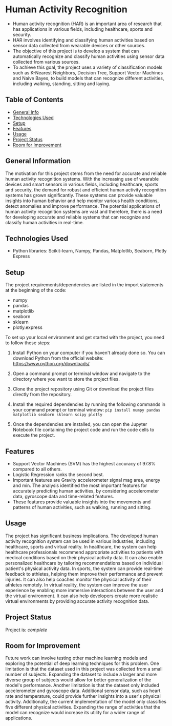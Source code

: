 
 # Human Activity Recognition 
* Human activity recognition (HAR) is an important area of research that has applications in various fields, including healthcare, sports and security. 
* HAR involves identifying and classifying human activities based on sensor data collected from wearable devices or other sources. 
* The objective of this project is to develop a system that can automatically recognize and classify human activities using sensor data collected from various sources. 
* To achieve this goal, the project uses a variety of classification models such as K-Nearest Neighbors, Decision Tree, Support Vector Machines and Naive Bayes, to build models that can recognize different activities, including walking, standing, sitting and laying.

## Table of Contents
* [General Info](#general-information)
* [Technologies Used](#technologies-used)
* [Setup](#setup)
* [Features](#features)
* [Usage](#usage)
* [Project Status](#project-status)
* [Room for Improvement](#room-for-improvement)


## General Information
The motivation for this project stems from the need for accurate and reliable human activity recognition systems. With the increasing use of wearable devices and smart sensors in various fields, including healthcare, sports and security, the demand for robust and efficient human activity recognition systems has grown significantly. These systems can provide valuable insights into human behavior and help monitor various health conditions, detect anomalies and improve performance. The potential applications of human activity recognition systems are vast and therefore, there is a need for developing accurate and reliable systems that can recognize and classify human activities in real-time.


## Technologies Used
- Python libraries: Scikit-learn, Numpy, Pandas, Matplotlib, Seaborn, Plotly Express


## Setup
The project requirements/dependencies are listed in the import statements at the beginning of the code:
* numpy
* pandas
* matplotlib
* seaborn
* sklearn
* plotly.express

To set up your local environment and get started with the project, you need to follow these steps:

1. Install Python on your computer if you haven't already done so. You can download Python from the official website: https://www.python.org/downloads/

2. Open a command prompt or terminal window and navigate to the directory where you want to store the project files.

3. Clone the project repository using Git or download the project files directly from the repository.

4. Install the required dependencies by running the following commands in your command prompt or terminal window:
`pip install numpy pandas matplotlib seaborn sklearn scipy plotly`

5. Once the dependencies are installed, you can open the Jupyter Notebook file containing the project code and run the code cells to execute the project.


## Features
* Support Vector Machines  (SVM) has  the  highest  accuracy of 97.8% compared to all others.
* Logistic Regression ranks the second best.
* Important features are Gravity accelerometer signal mag area, energy and min. The analysis identified the most important features for accurately predicting human activities, by considering accelerometer data, gyroscope data and time-related features. 
* These features provide valuable insights into the movements and patterns of human activities, such as walking, running and sitting.


## Usage
The project has significant business implications. The developed human activity recognition system can be used in various industries, including healthcare, sports and virtual reality. In healthcare, the system can help healthcare professionals recommend appropriate activities to patients with medical conditions based on their physical activity data. It can also enable personalized healthcare by tailoring recommendations based on individual patient's physical activity data.
In sports, the system can provide real-time feedback to athletes, helping them improve their performance and prevent injuries. It can also help coaches monitor the physical activity of their athletes remotely.
In virtual reality, the system can improve the user experience by enabling more immersive interactions between the user and the virtual environment. It can also help developers create more realistic virtual environments by providing accurate activity recognition data.


## Project Status
Project is: _complete_


## Room for Improvement
Future work can involve testing other machine learning models and exploring the potential of deep learning techniques for this problem. One limitation is that the dataset used in this project was collected from a small number of subjects. Expanding the dataset to include a larger and more diverse group of subjects would allow for better generalization of the model's performance. Another limitation is that the dataset only included accelerometer and gyroscope data. Additional sensor data, such as heart rate and temperature, could provide further insights into a user's physical activity.
Additionally, the current implementation of the model only classifies five different physical activities. Expanding the range of activities that the model can recognize would increase its utility for a wider range of applications.
 
